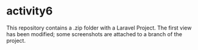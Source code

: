 # activity6
This repository contains a .zip folder with a Laravel Project. The first view has been modified; some screenshots are attached to a branch of the project.
